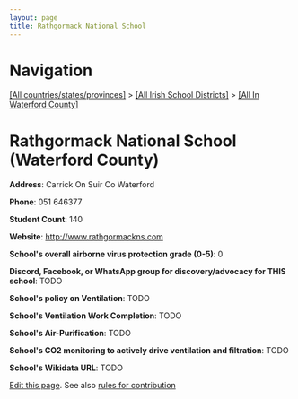 ```yaml
---
layout: page
title: Rathgormack National School
---
```

# Navigation

[[All countries/states/provinces]](../../..) > [[All Irish School Districts]](../..) > [[All In Waterford County]](..)

# Rathgormack National School (Waterford County)

**Address**: Carrick On Suir Co Waterford

**Phone**: 051 646377

**Student Count**: 140

**Website**: <http://www.rathgormackns.com>

**School's overall airborne virus protection grade (0-5)**: 0

**Discord, Facebook, or WhatsApp group for discovery/advocacy for THIS school**: TODO

**School's policy on Ventilation**: TODO

**School's Ventilation Work Completion**: TODO

**School's Air-Purification**: TODO

**School's CO2 monitoring to actively drive ventilation and filtration**: TODO

**School's Wikidata URL**: TODO


[Edit this page](https://github.com/ventilate-schools/Ireland/edit/main/./Waterford_County/Rathgormack_National_School.md). See also [rules for contribution](../../../contribution-rules/)